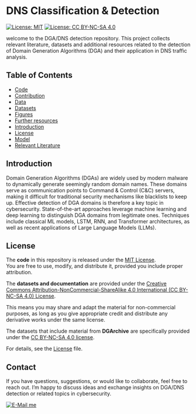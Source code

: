 # DNS Classification & Detection 
[![License: MIT](https://img.shields.io/badge/License-MIT-green.svg)](LICENSE)
[![License: CC BY-NC-SA 4.0](https://img.shields.io/badge/Data%20%26%20Docs-CC%20BY--NC--SA%204.0-blue.svg)](https://creativecommons.org/licenses/by-nc-sa/4.0/)

welcome to the DGA/DNS detection repository. This project collects relevant literature, datasets and additional resources related to the detection of Domain Generation Algorithms (DGA) and their application in DNS traffic analysis.

## Table of Contents
* [Code](Code)
* [Contribution](Contribution.md)
* [Data](Data)
* [Datasets](Datasets.md)
* [Figures](Figures)
* [Further resources](Further_Resources.md)
* [Introduction](README.md#Introduction)
* [License](License.md)
* [Model](Model)
* [Relevant Literature](Relevant_Literature.md)

## Introduction
Domain Generation Algorithms (DGAs) are widely used by modern malware to dynamically generate seemingly random domain names. These domains serve as communication points to Command & Control (C&C) servers, making it difficult for traditional security mechanisms like blacklists to keep up. Effective detection of DGA domains is therefore a key topic in cybersecurity. State-of-the-art approaches leverage machine learning and deep learning to distinguish DGA domains from legitimate ones. Techniques include classical ML models, LSTM, RNN, and Transformer architectures, as well as recent applications of Large Language Models (LLMs).

## License
The **code** in this repository is released under the [MIT License](License.md).  
You are free to use, modify, and distribute it, provided you include proper attribution.

The **datasets and documentation** are provided under the [Creative Commons Attribution-NonCommercial-ShareAlike 4.0 International (CC BY-NC-SA 4.0) License](https://creativecommons.org/licenses/by-nc-sa/4.0/).  

This means you may share and adapt the material for non-commercial purposes, as long as you give appropriate credit and distribute any derivative works under the same license.

The datasets that include material from **DGArchive** are specifically provided under the [CC BY-NC-SA 4.0 license](https://creativecommons.org/licenses/by-nc-sa/4.0/).

For details, see the [License](License.md) file.

## Contact
If you have questions, suggestions, or would like to collaborate, feel free to reach out. I’m happy to discuss ideas and exchange insights on DGA/DNS detection or related topics in cybersecurity.

[![E-Mail me](https://img.shields.io/badge/E--Mail%20me-Contact-blue?logo=gmail)](mailto:johannes_jacob.schneider@fom-net.de)
